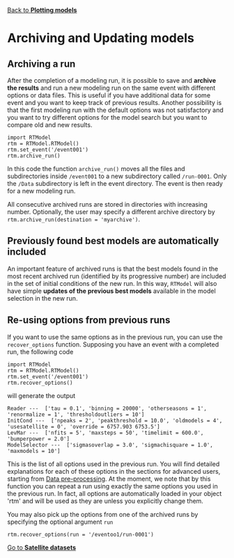 [Back to **Plotting models**](PlotModel.md)

# Archiving and Updating models

## Archiving a run

After the completion of a modeling run, it is possible to save and **archive the results** and run a new modeling run on the same event with different options or data files. This is useful if you have additional data for some event and you want to keep track of previous results. Another possibility is that the first modeling run with the default options was not satisfactory and you want to try different options for the model search but you want to compare old and new results.

```
import RTModel
rtm = RTModel.RTModel()
rtm.set_event('/event001')
rtm.archive_run()
```

In this code the function `archive_run()` moves all the files and subdirectories inside `/event001` to a new subdirectory called `/run-0001`. Only the `/Data` subdirectory is left in the event directory. The event is then ready for a new modeling run.

All consecutive archived runs are stored in directories with increasing number. Optionally, the user may specify a different archive directory by `rtm.archive_run(destination = 'myarchive')`.

## Previously found best models are automatically included

An important feature of archived runs is that the best models found in the most recent archived run (identified by its progressive number) are included in the set of initial conditions of the new run. In this way, `RTModel` will also have simple **updates of the previous best models** available in the model selection in the new run.

## Re-using options from previous runs

If you want to use the same options as in the previous run, you can use the `recover_options` function. Supposing you have an event with a completed run, the following code

```
import RTModel
rtm = RTModel.RTModel()
rtm.set_event('/event001')
rtm.recover_options()
```

will generate the output
```
Reader ---  ['tau = 0.1', 'binning = 20000', 'otherseasons = 1', 'renormalize = 1', 'thresholdoutliers = 10']
InitCond ---  ['npeaks = 2', 'peakthreshold = 10.0', 'oldmodels = 4', 'usesatellite = 0', 'override = 6757.903 6753.5']
LevMar ---  ['nfits = 5', 'maxsteps = 50', 'timelimit = 600.0', 'bumperpower = 2.0']
ModelSelector ---  ['sigmasoverlap = 3.0', 'sigmachisquare = 1.0', 'maxmodels = 10']
```

This is the list of all options used in the previous run. You will find detailed explanations for each of these options in the sections for advanced users, starting from [Data pre-processing](DataPreprocessing.md). At the moment, we note that by this function you can repeat a run using exactly the same options you used in the previous run. In fact, all options are automatically loaded in your object 'rtm' and will be used as they are unless you explicitly change them. 

You may also pick up the options from one of the archived runs by specifying the optional argument `run`
```
rtm.recover_options(run = '/eventoo1/run-0001')
```

[Go to **Satellite datasets**](Satellite.md)
